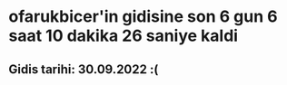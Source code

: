# ofarukbicer'in gidisine son 6 gun 6 saat 10 dakika 26 saniye kaldi

## Gidis tarihi: 30.09.2022 :(